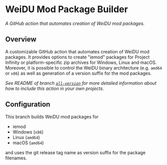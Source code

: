 # WeiDU Mod Package Builder
*A GitHub action that automates creation of WeiDU mod packages.*

## Overview

A customizable GitHub action that automates creation of WeiDU mod packages. It provides options to create "iemod" packages for Project Infinity or platform-specific zip archives for Windows, Linux and macOS. Moreover, it is possible to control the WeiDU binary architecture (e.g. `amd64` or `x86`) as well as generation of a version suffix for the mod packages.

*See README of branch [`all-version`](../all-version/README.md) for more detailed information about how to include this action in your own projects.*

## Configuration

This branch builds WeiDU mod packages for
- iemod
- Windows (`x86`)
- Linux (`amd64`)
- macOS (`amd64`)

and uses the git release tag name as version suffix for the package filenames.
